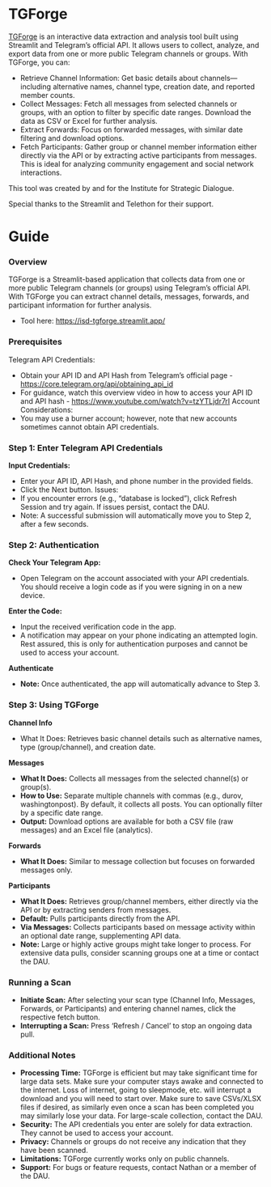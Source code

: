 # TGForge

[TGForge](https://isd-tgforge.streamlit.app/) is an interactive data extraction and analysis tool built using Streamlit and Telegram’s official API. It allows users to collect, analyze, and export data from one or more public Telegram channels or groups. With TGForge, you can:

- Retrieve Channel Information: Get basic details about channels—including alternative names, channel type, creation date, and reported member counts.
- Collect Messages: Fetch all messages from selected channels or groups, with an option to filter by specific date ranges. Download the data as CSV or Excel for further analysis.
- Extract Forwards: Focus on forwarded messages, with similar date filtering and download options.
- Fetch Participants: Gather group or channel member information either directly via the API or by extracting active participants from messages. This is ideal for analyzing community engagement and social network interactions.

This tool was created by and for the Institute for Strategic Dialogue.

Special thanks to the Streamlit and Telethon for their support.

# Guide
### Overview
TGForge is a Streamlit-based application that collects data from one or more public Telegram channels (or groups) using Telegram’s official API. With TGForge you can extract channel details, messages, forwards, and participant information for further analysis.
- Tool here: https://isd-tgforge.streamlit.app/ 

### Prerequisites
Telegram API Credentials: 
- Obtain your API ID and API Hash from Telegram’s official page - https://core.telegram.org/api/obtaining_api_id
- For guidance, watch this overview video in how to access your API ID and API hash - https://www.youtube.com/watch?v=tzYTLjdr7rI 
Account Considerations:
- You may use a burner account; however, note that new accounts sometimes cannot obtain API credentials.

### Step 1: Enter Telegram API Credentials
**Input Credentials:**
- Enter your API ID, API Hash, and phone number in the provided fields.
- Click the Next button.
Issues:
- If you encounter errors (e.g., “database is locked”), click Refresh Session and try again. If issues persist, contact the DAU.
- Note: A successful submission will automatically move you to Step 2, after a few seconds.

### Step 2: Authentication
**Check Your Telegram App:**
- Open Telegram on the account associated with your API credentials. You should receive a login code as if you were signing in on a new device.

**Enter the Code:**
- Input the received verification code in the app.
- A notification may appear on your phone indicating an attempted login. Rest assured, this is only for authentication purposes and cannot be used to access your account.

****Authenticate****
- **Note:** Once authenticated, the app will automatically advance to Step 3.

### Step 3: Using TGForge
**Channel Info**
- What It Does: Retrieves basic channel details such as alternative names, type (group/channel), and creation date.

**Messages**
- **What It Does:** Collects all messages from the selected channel(s) or group(s). 
- **How to Use:** Separate multiple channels with commas (e.g., durov, washingtonpost). By default, it collects all posts. You can optionally filter by a specific date range.
- **Output:** Download options are available for both a CSV file (raw messages) and an Excel file (analytics).

**Forwards**
- **What It Does:** Similar to message collection but focuses on forwarded messages only.

**Participants**
- **What It Does:** Retrieves group/channel members, either directly via the API or by extracting senders from messages.
- **Default:** Pulls participants directly from the API.
- **Via Messages:** Collects participants based on message activity within an optional date range, supplementing API data.
- **Note:** Large or highly active groups might take longer to process. For extensive data pulls, consider scanning groups one at a time or contact the DAU.

### Running a Scan
- **Initiate Scan:** After selecting your scan type (Channel Info, Messages, Forwards, or Participants) and entering channel names, click the respective fetch button.
- **Interrupting a Scan:** Press ‘Refresh / Cancel’ to stop an ongoing data pull.

### Additional Notes
- **Processing Time:** TGForge is efficient but may take significant time for large data sets. Make sure your computer stays awake and connected to the internet. Loss of internet, going to sleepmode, etc. will interrupt a download and you will need to start over. Make sure to save CSVs/XLSX files if desired, as similarly even once a scan has been completed you may similarly lose your data. For large-scale collection, contact the DAU.
- **Security:** The API credentials you enter are solely for data extraction. They cannot be used to access your account.
- **Privacy:** Channels or groups do not receive any indication that they have been scanned.
- **Limitations:** TGForge currently works only on public channels.
- **Support:** For bugs or feature requests, contact Nathan or a member of the DAU.

